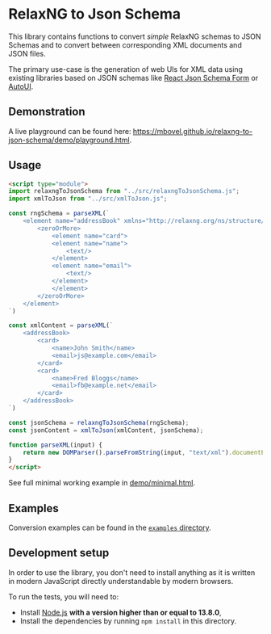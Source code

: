 # RelaxNG to Json Schema

This library contains functions to convert *simple* RelaxNG schemas to JSON Schemas and to convert between corresponding XML documents and JSON files. 

The primary use-case is the generation of web UIs for XML data using existing libraries based on JSON schemas like [React Json Schema Form](https://github.com/rjsf-team/react-jsonschema-form) or [AutoUI](https://github.com/mbovel/autoui).

## Demonstration

A live playground can be found here: <https://mbovel.github.io/relaxng-to-json-schema/demo/playground.html>.

## Usage

```html
<script type="module">
import relaxngToJsonSchema from "../src/relaxngToJsonSchema.js";
import xmlToJson from "../src/xmlToJson.js";

const rngSchema = parseXML(`
	<element name="addressBook" xmlns="http://relaxng.org/ns/structure/1.0">
		<zeroOrMore>
			<element name="card">
			<element name="name">
				<text/>
			</element>
			<element name="email">
				<text/>
			</element>
			</element>
		</zeroOrMore>
	</element>
`)

const xmlContent = parseXML(`
	<addressBook>
		<card>
			<name>John Smith</name>
			<email>js@example.com</email>
		</card>
		<card>
			<name>Fred Bloggs</name>
			<email>fb@example.net</email>
		</card>
	</addressBook>
`)

const jsonSchema = relaxngToJsonSchema(rngSchema);
const jsonContent = xmlToJson(xmlContent, jsonSchema);

function parseXML(input) {
	return new DOMParser().parseFromString(input, "text/xml").documentElement;
}
</script>
```

See full minimal working example in [demo/minimal.html](https://github.com/mbovel/relaxng-to-json-schema/blob/master/demo/minimal.html).

## Examples

Conversion examples can be found in the [`examples` directory](https://github.com/mbovel/relaxng-to-json-schema/tree/master/examples).

## Development setup

In order to use the library, you don't need to install anything as it is written in modern JavaScript directly understandable by modern browsers.

To run the tests, you will need to:

- Install [Node.js](https://nodejs.org/en/) **with a version higher than or equal to 13.8.0**,
- Install the dependencies by running `npm install` in this directory.
